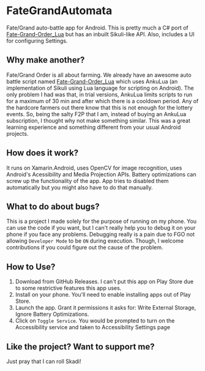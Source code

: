 # FateGrandAutomata
Fate/Grand auto-battle app for Android.
This is pretty much a C# port of [Fate-Grand-Order_Lua](https://github.com/29988122/Fate-Grand-Order_Lua) but has an inbuilt Sikuli-like API.
Also, includes a UI for configuring Settings.

## Why make another?
Fate/Grand Order is all about farming.
We already have an awesome auto battle script named [Fate-Grand-Order_Lua](https://github.com/29988122/Fate-Grand-Order_Lua) which uses AnkuLua (an implementation of Sikuli using Lua language for scripting on Android).
The only problem I had was that, in trial versions, AnkuLua limits scripts to run for a maximum of 30 min and after which there is a cooldown period.
Any of the hardcore farmers out there know that this is not enough for the lottery events.
So, being the salty F2P that I am, instead of buying an AnkuLua subscription, I thought why not make something similar.
This was a great learning experience and something different from your usual Android projects.

## How does it work?
It runs on Xamarin.Android, uses OpenCV for image recognition, uses Android's Acessibility and Media Projection APIs.
Battery optimizations can screw up the functionality of the app. App tries to disabled them automatically but you might also have to do that manually.

## What to do about bugs?
This is a project I made solely for the purpose of running on my phone.
You can use the code if you want, but I can't really help you to debug it on your phone if you face any problems.
Debugging really is a pain due to FGO not allowing `Developer Mode` to be `ON` during execution.
Though, I welcome contributions if you could figure out the cause of the problem.

## How to Use?
1. Download from GitHub Releases. I can't put this app on Play Store due to some restrictive features this app uses.
2. Install on your phone. You'll need to enable installing apps out of Play Store.
3. Launch the app. Grant it permissions it asks for: Write External Storage, Ignore Battery Optimizations.
4. Click on `Toggle Service`. You would be prompted to turn on the Accessibility service and taken to Accessibility Settings page

## Like the project? Want to support me?
Just pray that I can roll Skadi!